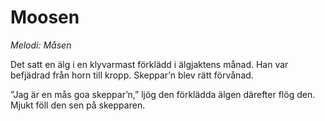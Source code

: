 # Moosen
*Melodi: Måsen*

Det satt en älg i en klyvarmast
förklädd i älgjaktens månad.
Han var befjädrad från horn till kropp.
Skeppar’n blev rätt förvånad.

”Jag är en mås goa skeppar’n,” ljög den
förklädda älgen därefter flög den.
Mjukt föll den sen på skepparen.